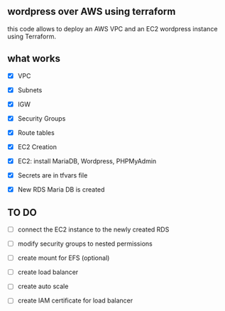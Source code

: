 ## wordpress over AWS using terraform

this code allows to deploy an AWS VPC and an EC2 wordpress instance using Terraform. 


## what works

- [x] VPC

- [x] Subnets

- [x] IGW

- [x] Security Groups

- [x] Route tables

- [x] EC2 Creation

- [x] EC2: install MariaDB, Wordpress, PHPMyAdmin

- [x] Secrets are in tfvars file

- [x] New RDS Maria DB is created



## TO DO

- [ ] connect the EC2 instance to the newly created RDS

- [ ] modify security groups to nested permissions

- [ ] create mount for EFS (optional)

- [ ] create load balancer

- [ ] create auto scale

- [ ] create IAM certificate for load balancer


